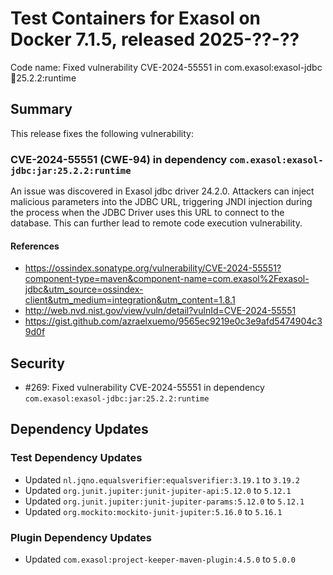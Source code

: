 # Test Containers for Exasol on Docker 7.1.5, released 2025-??-??

Code name: Fixed vulnerability CVE-2024-55551 in com.exasol:exasol-jdbc:jar:25.2.2:runtime

## Summary

This release fixes the following vulnerability:

### CVE-2024-55551 (CWE-94) in dependency `com.exasol:exasol-jdbc:jar:25.2.2:runtime`
An issue was discovered in Exasol jdbc driver 24.2.0. Attackers can inject malicious parameters into the JDBC URL, triggering JNDI injection during the process when the JDBC Driver uses this URL to connect to the database. This can further lead to remote code execution vulnerability.
#### References
* https://ossindex.sonatype.org/vulnerability/CVE-2024-55551?component-type=maven&component-name=com.exasol%2Fexasol-jdbc&utm_source=ossindex-client&utm_medium=integration&utm_content=1.8.1
* http://web.nvd.nist.gov/view/vuln/detail?vulnId=CVE-2024-55551
* https://gist.github.com/azraelxuemo/9565ec9219e0c3e9afd5474904c39d0f

## Security

* #269: Fixed vulnerability CVE-2024-55551 in dependency `com.exasol:exasol-jdbc:jar:25.2.2:runtime`

## Dependency Updates

### Test Dependency Updates

* Updated `nl.jqno.equalsverifier:equalsverifier:3.19.1` to `3.19.2`
* Updated `org.junit.jupiter:junit-jupiter-api:5.12.0` to `5.12.1`
* Updated `org.junit.jupiter:junit-jupiter-params:5.12.0` to `5.12.1`
* Updated `org.mockito:mockito-junit-jupiter:5.16.0` to `5.16.1`

### Plugin Dependency Updates

* Updated `com.exasol:project-keeper-maven-plugin:4.5.0` to `5.0.0`

